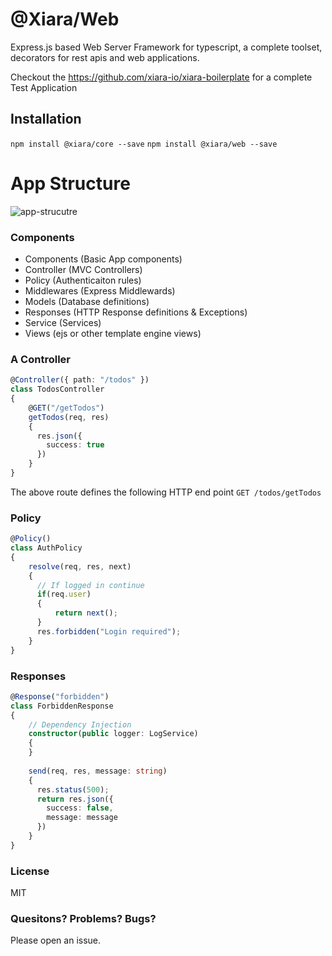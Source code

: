 # @Xiara/Web
Express.js based Web Server Framework for typescript, a complete toolset, decorators for rest apis and web applications.

Checkout the
https://github.com/xiara-io/xiara-boilerplate
for a complete Test Application

## Installation
`npm install @xiara/core --save`
`npm install @xiara/web --save`

# App Structure
![app-strucutre](https://i.imgur.com/yYZ1tib.png)

### Components
- Components (Basic App components)
- Controller (MVC Controllers)
- Policy (Authenticaiton rules)
- Middlewares (Express Middlewards)
- Models (Database definitions)
- Responses (HTTP Response definitions & Exceptions)
- Service (Services)
- Views (ejs or other template engine views)

### A Controller

```typescript
@Controller({ path: "/todos" })
class TodosController
{
    @GET("/getTodos")
    getTodos(req, res)
    {
      res.json({
        success: true
      })
    }
}
```
The above route defines the following HTTP end point `GET /todos/getTodos`

### Policy
```typescript
@Policy()
class AuthPolicy
{
    resolve(req, res, next)
    {
      // If logged in continue
      if(req.user)
      {
          return next();
      }
      res.forbidden("Login required");
    }
}
```

### Responses
```typescript
@Response("forbidden")
class ForbiddenResponse
{
    // Dependency Injection
    constructor(public logger: LogService)
    {
    }
    
    send(req, res, message: string)
    {
      res.status(500);
      return res.json({
        success: false,
        message: message
      })
    }
}
```



### License
MIT

### Quesitons? Problems? Bugs?
Please open an issue.
